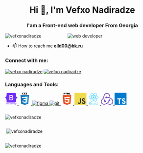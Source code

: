 <h1 align="center">Hi 👋, I'm Vefxo Nadiradze</h1>
<h3 align="center">I'am a Front-end web developer From Georgia</h3>

<img width="300" align="right" src="https://cdn.sanity.io/images/ordgikwe/production/a830c5182852e35bcd0dc07b90122f07ecd15f48-700x525.gif?w=700&h=525&auto=format" alt="web developer">

<p align="left"> <img src="https://komarev.com/ghpvc/?username=vefxonadiradze&label=Profile%20views&color=0e75b6&style=flat" alt="vefxonadiradze" /> </p>

- 📫 How to reach me **olld00@bk.ru**

<h3 align="left">Connect with me:</h3>
<p align="left">
<a href="https://linkedin.com/in/vefxo nadiradze" target="blank"><img align="center" src="https://raw.githubusercontent.com/rahuldkjain/github-profile-readme-generator/master/src/images/icons/Social/linked-in-alt.svg" alt="vefxo nadiradze" height="30" width="40" /></a>
<a href="https://fb.com/vefxo nadiradze" target="blank"><img align="center" src="https://raw.githubusercontent.com/rahuldkjain/github-profile-readme-generator/master/src/images/icons/Social/facebook.svg" alt="vefxo nadiradze" height="30" width="40" /></a>
</p>

<h3 align="left">Languages and Tools:</h3>
<p align="left"> <a href="https://getbootstrap.com" target="_blank" rel="noreferrer"> <img src="https://raw.githubusercontent.com/devicons/devicon/master/icons/bootstrap/bootstrap-plain-wordmark.svg" alt="bootstrap" width="40" height="40"/> </a> <a href="https://www.w3schools.com/css/" target="_blank" rel="noreferrer"> <img src="https://raw.githubusercontent.com/devicons/devicon/master/icons/css3/css3-original-wordmark.svg" alt="css3" width="40" height="40"/> </a> <a href="https://www.figma.com/" target="_blank" rel="noreferrer"> <img src="https://www.vectorlogo.zone/logos/figma/figma-icon.svg" alt="figma" width="40" height="40"/> </a> <a href="https://git-scm.com/" target="_blank" rel="noreferrer"> <img src="https://www.vectorlogo.zone/logos/git-scm/git-scm-icon.svg" alt="git" width="40" height="40"/> </a> <a href="https://www.w3.org/html/" target="_blank" rel="noreferrer"> <img src="https://raw.githubusercontent.com/devicons/devicon/master/icons/html5/html5-original-wordmark.svg" alt="html5" width="40" height="40"/> </a> <a href="https://developer.mozilla.org/en-US/docs/Web/JavaScript" target="_blank" rel="noreferrer"> <img src="https://raw.githubusercontent.com/devicons/devicon/master/icons/javascript/javascript-original.svg" alt="javascript" width="40" height="40"/> </a> <a href="https://reactjs.org/" target="_blank" rel="noreferrer"> <img src="https://raw.githubusercontent.com/devicons/devicon/master/icons/react/react-original-wordmark.svg" alt="react" width="40" height="40"/> </a> <a href="https://redux.js.org" target="_blank" rel="noreferrer"> <img src="https://raw.githubusercontent.com/devicons/devicon/master/icons/redux/redux-original.svg" alt="redux" width="40" height="40"/> </a> <a href="https://www.typescriptlang.org/" target="_blank" rel="noreferrer"> <img src="https://raw.githubusercontent.com/devicons/devicon/master/icons/typescript/typescript-original.svg" alt="typescript" width="40" height="40"/> </a> </p>

 <div style="display: flex; flex-direction: column">
      <p>
        <img
          align="left"
          src="https://github-readme-stats.vercel.app/api/top-langs?username=vefxonadiradze&show_icons=true&locale=en&layout=compact"
          alt="vefxonadiradze"
        />
      </p>
      <p>
        &nbsp;<img
          align="center"
          src="https://github-readme-stats.vercel.app/api?username=vefxonadiradze&show_icons=true&locale=en"
          alt="vefxonadiradze"
        />
      </p>
      <p>
        <img
          align="center"
          src="https://github-readme-streak-stats.herokuapp.com/?user=vefxonadiradze&"
          alt="vefxonadiradze"
        />
      </p>
    </div>
